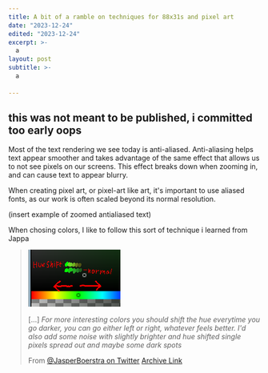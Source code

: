 ```yaml
---
title: A bit of a ramble on techniques for 88x31s and pixel art
date: "2023-12-24"
edited: "2023-12-24"
excerpt: >-
  a
layout: post
subtitle: >-
  a

---
```


<style>
  .pixelated: {
    image-rendering: pixelated
  }
</style>

<h2>this was not meant to be published, i committed too early oops</h2>

Most of the text rendering we see today is anti-aliased. Anti-aliasing helps text appear smoother and takes advantage of the same effect that allows us to not see pixels on our screens. This effect breaks down when zooming in, and can cause text to appear blurry.

When creating pixel art, or pixel-art like art, it's important to use aliased fonts, as our work is often scaled beyond its normal resolution.

(insert example of zoomed antialiased text)




When chosing colors, I like to follow this sort of technique i learned from Jappa 

> ![ ](image-2.png)  
>
> [...] *For more interesting colors you should shift the hue everytime you go darker, you can go either left or right, whatever feels better. I'd also add some noise with slightly brighter and hue shifted single pixels spread out and maybe some dark spots*  
>
>From [@JasperBoerstra on Twitter](https://twitter.com/JasperBoerstra/status/1100740951662886913) [Archive Link](https://web.archive.org/web/20231224213730/https://twitter.com/JasperBoerstra/status/1100740951662886913?s=20)